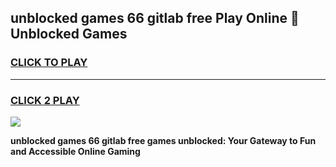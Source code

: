 
## unblocked games 66 gitlab free Play Online 👋 Unblocked Games
<h3>
<a href="https://premium.freeplayer.one?title=unblocked_games_66_gitlab_free&ref=19F">CLICK TO PLAY</a></h3>
<hr>

<h3>
<a href="https://premium.freeplayer.one?title=unblocked_games_66_gitlab_free&ref=19F">CLICK 2 PLAY</a>
  
</h3>

<a href="https://premium.freeplayer.one?title=unblocked_games_66_gitlab_free&ref=19F"><img src="https://clearcache.store/games.png"></a>


**unblocked games 66 gitlab free games unblocked: Your Gateway to Fun and Accessible Online Gaming**
